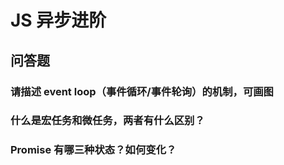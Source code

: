 # JS 异步进阶

## 问答题

### 请描述 event loop（事件循环/事件轮询）的机制，可画图

### 什么是宏任务和微任务，两者有什么区别？

### Promise 有哪三种状态？如何变化？

